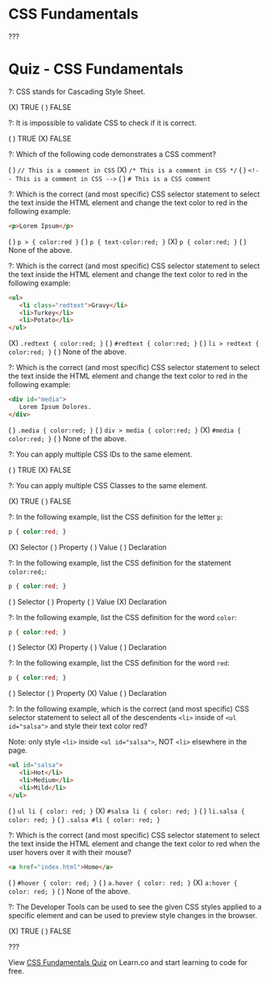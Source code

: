 # CSS Fundamentals

???

# Quiz - CSS Fundamentals

?: CSS stands for Cascading Style Sheet.

(X) TRUE
( ) FALSE

?: It is impossible to validate CSS to check if it is correct.

( ) TRUE
(X) FALSE

?: Which of the following code demonstrates a CSS comment?

( ) `// This is a comment in CSS`
(X) `/* This is a comment in CSS */`
( ) `<!-- This is a comment in CSS -->`
( ) `# This is a CSS comment`

?: Which is the correct (and most specific) CSS selector statement to select the text inside the HTML element and change the text color to red in the following example:

```html
<p>Lorem Ipsum</p>
```

( ) `p > { color:red }`
( ) `p { text-color:red; }`
(X) `p { color:red; }`
( ) None of the above.

?: Which is the correct (and most specific) CSS selector statement to select the text inside the HTML element and change the text color to red in the following example:

```html
<ul>
   <li class="redtext">Gravy</li>
   <li>Turkey</li>
   <li>Potato</li>
</ul>
```

(X) `.redtext { color:red; }`
( ) `#redtext { color:red; }`
( ) `li > redtext { color:red; }`
( ) None of the above.

?: Which is the correct (and most specific) CSS selector statement to select the text inside the HTML element and change the text color to red in the following example:

```html
<div id="media">
   Lorem Ipsum Dolores.
</div>
```

( ) `.media { color:red; }`
( ) `div > media { color:red; }`
(X) `#media { color:red; }`
( ) None of the above.

?: You can apply multiple CSS IDs to the same element.

( ) TRUE
(X) FALSE

?: You can apply multiple CSS Classes to the same element.

(X) TRUE
( ) FALSE

?: In the following example, list the CSS definition for the letter `p`:

```css
p { color:red; }
```

(X) Selector
( ) Property
( ) Value
( ) Declaration

?: In the following example, list the CSS definition for the statement `color:red;`:

```css
p { color:red; }
```

( ) Selector
( ) Property
( ) Value
(X) Declaration

?: In the following example, list the CSS definition for the word `color`:

```css
p { color:red; }
```

( ) Selector
(X) Property
( ) Value
( ) Declaration

?: In the following example, list the CSS definition for the word `red`:

```css
p { color:red; }
```

( ) Selector
( ) Property
(X) Value
( ) Declaration

?: In the following example, which is the correct (and most specific) CSS selector statement to select all of the descendents `<li>` inside of  `<ul id="salsa">` and style their text color red?

Note: only style `<li>` inside `<ul id="salsa">`, NOT `<li>` elsewhere in the page.

```html
<ul id="salsa">
   <li>Hot</li>
   <li>Medium</li>
   <li>Mild</li>
</ul>
```

( ) `ul li { color: red; }`
(X) `#salsa li { color: red; }`
( ) `li.salsa { color: red; }`
( ) `.salsa #li { color: red; }`

?: Which is the correct (and most specific) CSS selector statement to select the text inside the HTML element and change the text color to red when the user hovers over it with their mouse?

```html
<a href="index.html">Home</a>
```

( ) `#hover { color: red; }`
( ) `a.hover { color: red; }`
(X) `a:hover { color: red; }`
( ) None of the above.

?: The Developer Tools can be used to see the given CSS styles applied to a specific element and can be used to preview style changes in the browser.

(X) TRUE
( ) FALSE

???

<p class='util--hide'>View <a href='https://learn.co/lessons/quiz-css-fundamentals'>CSS Fundamentals Quiz</a> on Learn.co and start learning to code for free.</p>
